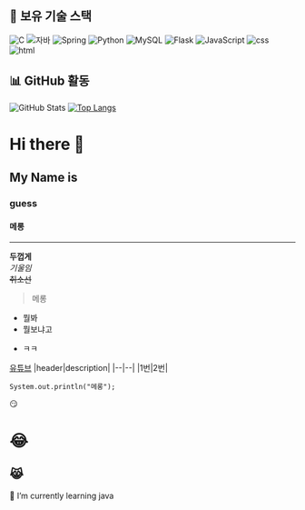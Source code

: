 ## 🚀 보유 기술 스택

![C](https://img.shields.io/badge/C-00599C?style=for-the-badge&logo=c&logoColor=white)
![자바](https://img.shields.io/badge/Java-ED8B00?style=for-the-badge&logo=openjdk&logoColor=white)
![Spring](https://img.shields.io/badge/-Spring-6DB33F?style=for-the-badge&logo=Spring&logoColor=white)
![Python](https://img.shields.io/badge/Python-3776AB?style=for-the-badge&logo=python&logoColor=white)
![MySQL](https://img.shields.io/badge/MySQL-00000F?style=for-the-badge&logo=mysql&logoColor=white)
![Flask](https://img.shields.io/badge/Flask-000000?style=for-the-badge&logo=flask&logoColor=white)
![JavaScript](https://img.shields.io/badge/JavaScript-F7DF1E?style=for-the-badge&logo=JavaScript&logoColor=white)
![css](https://img.shields.io/badge/CSS-239120?&style=for-the-badge&logo=css3&logoColor=white)
![html](https://img.shields.io/badge/HTML-239120?style=for-the-badge&logo=html5&logoColor=white)

## 📊 GitHub 활동
![GitHub Stats](https://github-readme-stats.vercel.app/api?username=ziyoungkwon&show_icons=true&include_all_commits=true&count_private=true)
[![Top Langs](https://github-readme-stats.vercel.app/api/top-langs/?username=ziyoungkwon)](https://github.com/ziyoungkwon/github-readme-stats)


# Hi there 👋
## My Name is
### guess
#### 메롱
---
**두껍게** <br>
*기울임* <br>
~~취소선~~ <br>

> 메롱

* 뭘봐
* 뭘보냐고
- ㅋㅋ

[유튜브](www.youtube.com)
|header|description|
|--|--|
|1번|2번|

```
System.out.println("메롱");
```
:smirk:
# :joy:
## :joy_cat:


<!--
**ziyoungkwon/ziyoungkwon** is a ✨ _special_ ✨ repository because its `README.md` (this file) appears on your GitHub profile.

Here are some ideas to get you started:

- 🔭 I’m currently working on ...
- 🌱 I’m currently learning ...
- 👯 I’m looking to collaborate on ...
- 🤔 I’m looking for help with ...
- 💬 Ask me about ...
- 📫 How to reach me: ...
- 😄 Pronouns: ...
- ⚡ Fun fact: ...
-->
🌱 I’m currently learning java

